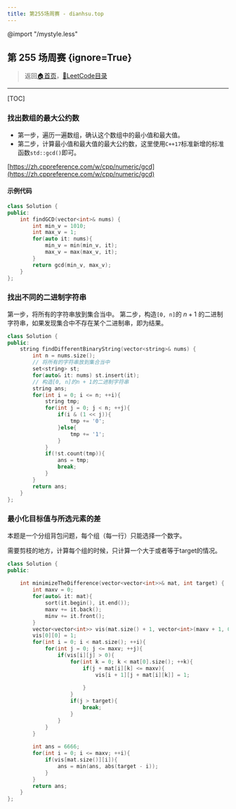 ```yaml
---
title: 第255场周赛 - dianhsu.top
---
```

@import "/mystyle.less"

## 第 255 场周赛 {ignore=True}
> 返回[:house:首页](../../index.html)，[:rocket:LeetCode目录](../index.html)

---
[TOC]

### 找出数组的最大公约数

- 第一步，遍历一遍数组，确认这个数组中的最小值和最大值。
- 第二步，计算最小值和最大值的最大公约数，这里使用`C++17`标准新增的标准函数`std::gcd()`即可。

[https://zh.cppreference.com/w/cpp/numeric/gcd](https://zh.cppreference.com/w/cpp/numeric/gcd)

#### 示例代码
```cpp
class Solution {
public:
    int findGCD(vector<int>& nums) {
        int min_v = 1010;
        int max_v = 1;
        for(auto it: nums){
            min_v = min(min_v, it);
            max_v = max(max_v, it);
        }
        return gcd(min_v, max_v);
    }
};
```

### 找出不同的二进制字符串

第一步，将所有的字符串放到集合当中。
第二步，构造`[0, n]`的 $n + 1$ 的二进制字符串，如果发现集合中不存在某个二进制串，即为结果。

```cpp
class Solution {
public:
    string findDifferentBinaryString(vector<string>& nums) {
        int n = nums.size();
        // 将所有的字符串放到集合当中
        set<string> st;
        for(auto& it: nums) st.insert(it);
        // 构造[0, n]的n + 1的二进制字符串
        string ans;
        for(int i = 0; i <= n; ++i){
            string tmp;
            for(int j = 0; j < n; ++j){
                if(i & (1 << j)){
                    tmp += '0';
                }else{
                    tmp += '1';
                }
            }
            if(!st.count(tmp)){
                ans = tmp;
                break;
            }
        }
        return ans;
    }
};
```

### 最小化目标值与所选元素的差

本题是一个分组背包问题，每个组（每一行）只能选择一个数字。

需要剪枝的地方，计算每个组的时候，只计算一个大于或者等于target的情况。

```cpp
class Solution {
public:
    
    int minimizeTheDifference(vector<vector<int>>& mat, int target) {
        int maxv = 0;
        for(auto& it: mat){
            sort(it.begin(), it.end());
            maxv += it.back();
            minv += it.front();
        }
        vector<vector<int>> vis(mat.size() + 1, vector<int>(maxv + 1, 0));
        vis[0][0] = 1;
        for(int i = 0; i < mat.size(); ++i){
            for(int j = 0; j <= maxv; ++j){
                if(vis[i][j] > 0){
                    for(int k = 0; k < mat[0].size(); ++k){
                        if(j + mat[i][k] <= maxv){
                            vis[i + 1][j + mat[i][k]] = 1;
                            
                        }
                    }
                    if(j > target){
                        break;   
                    }
                }
            }
        }
       
        int ans = 6666;
        for(int i = 0; i <= maxv; ++i){
            if(vis[mat.size()][i]){
                ans = min(ans, abs(target - i));
            }
        }
        return ans;
    }
};
```